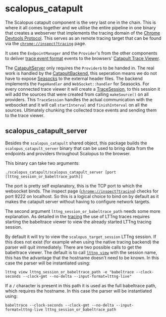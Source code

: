# scalopus_catapult

The Scalopus catapult component is the very last one in the chain. This is where it all comes together and we utilise
the entire pipeline in one binary that creates a webserver that implements the tracing domain of the
[Chrome Devtools Protocol][devtools_protocol]. This serves as an remote tracing target that can be found via the
[`chrome://inspect?tracing`][chrome_tracing] page. 

It uses the `EndpointManager` and the `Provider`'s from the other components to deliver
[trace event format][trace_event_format] events to the browsers' [Catapult Trace Viewer][catapult_trace_viewer].

The [CatapultServer](/scalopus_catapult/include/scalopus_catapult/catapult_server.h) only requires the `Provider`s to be
handed in. The real work is handled by the [CatapultBackend](/scalopus_catapult/src/catapult_backend.h), this seperation
means we do not have to expose [Seasocks][seasocks] to the external header files. The backend implements the
`PageHandler` and `WebSocket::handler` for Seasocks. For every connected trace viewer it will create a
[TraceSession](/scalopus_catapult/src/trace_session.h), to this session it will add the sources that were created from
calling `makeSource()` on all providers. This `TraceSession` handles the actual communication with the websocket and it
will call `startInterval` and `finishInterval` on all the sources. Ultimately chunking the collected trace events and
sending them to the trace viewer.

## scalopus_catapult_server

Besides the `scalopus_catapult` shared object, this package builds the `scalopus_catapult_server` binary that can be
used to bring data from the endpoints and providers throughout Scalopus to the browser.

This binary can take two arguments:
```
./scalopus_catapult/scalopus_catapult_server [port [lttng_session_or_babeltrace_path]]
```

The port is pretty self explanatory, this is the TCP port to which the websocket binds. The inspect page
([`chrome://inspect?tracing`][chrome_tracing]) checks for port 9222 on localhost. So this is a logical choice to bind
on by default as it makes the catapult server without having to configure network targets.

The second argument `lttng_session_or_babeltrace_path` needs some more explanation. As detailed in the 
[tracing](/scalopus_tracing/) the use of LTTng traces requires starting the babeltrace viewer to view the already
started LTTng tracing session.

By default it will try to view the `scalopus_target_session` LTTng session. If this
does not exist (for example when using the native tracing backend) the parser will quit immediately. There are two
possible calls to get the babeltrace viewer. The default is to call [`lttng view`][lttng_view] with the session name,
this has the advantage that the hostname doesn't need to be known. In this case the parser will be instantiated using:
```
lttng view lttng_session_or_babeltrace_path -e "babeltrace --clock-seconds --clock-gmt --no-delta --input-format=lttng-live" 
```

If a `/` character is present in this path it is used as the full babeltrace path, which requires the hostname. In this
case the parser will be instantiated using:
```
babeltrace --clock-seconds --clock-gmt --no-delta --input-format=lttng-live lttng_session_or_babeltrace_path 
```

[catapult_trace_viewer]: https://github.com/catapult-project/catapult/blob/master/tracing/README.md
[trace_event_format]: https://docs.google.com/document/d/1CvAClvFfyA5R-PhYUmn5OOQtYMH4h6I0nSsKchNAySU/
[devtools_protocol]: https://chromedevtools.github.io/devtools-protocol/tot/Tracing
[seasocks]: https://github.com/mattgodbolt/seasocks/
[lttng_view]: https://lttng.org/man/1/lttng-view/v2.10/
[chrome_tracing]: chrome://inspect?tracing

